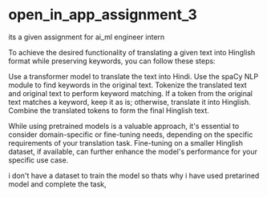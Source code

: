 # open_in_app_assignment_3
its a given assignment for ai_ml engineer intern


To achieve the desired functionality of translating a given text into Hinglish format while preserving keywords, you can follow these steps:

Use a transformer model to translate the text into Hindi.
Use the spaCy NLP module to find keywords in the original text.
Tokenize the translated text and original text to perform keyword matching.
If a token from the original text matches a keyword, keep it as is; otherwise, translate it into Hinglish.
Combine the translated tokens to form the final Hinglish text.



While using pretrained models is a valuable approach, it's essential to consider domain-specific or fine-tuning needs, depending on the specific requirements of your translation task. Fine-tuning on a smaller Hinglish dataset, if available, can further enhance the model's performance for your specific use case.

i don't have a dataset to train the model so thats why i have used pretarined model and complete the task,

